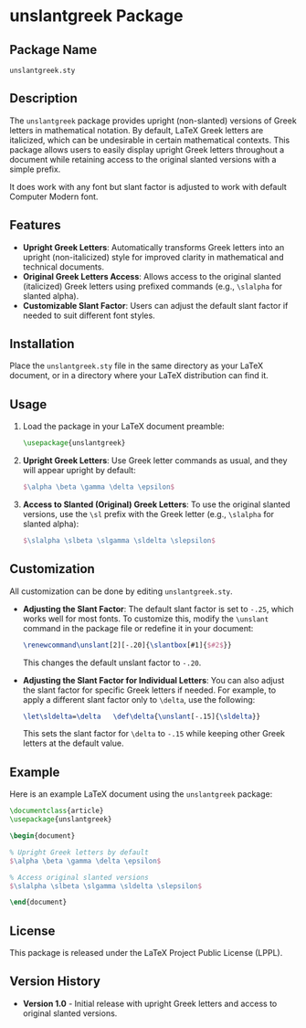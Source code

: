 # unslantgreek Package

## Package Name
`unslantgreek.sty`

## Description
The `unslantgreek` package provides upright (non-slanted) versions of Greek letters in mathematical notation. By default, LaTeX Greek letters are italicized, which can be undesirable in certain mathematical contexts. This package allows users to easily display upright Greek letters throughout a document while retaining access to the original slanted versions with a simple prefix. 

It does work with any font but slant factor is adjusted to work with default Computer Modern font.

## Features
- **Upright Greek Letters**: Automatically transforms Greek letters into an upright (non-italicized) style for improved clarity in mathematical and technical documents.
- **Original Greek Letters Access**: Allows access to the original slanted (italicized) Greek letters using prefixed commands (e.g., `\slalpha` for slanted alpha).
- **Customizable Slant Factor**: Users can adjust the default slant factor if needed to suit different font styles.

## Installation
Place the `unslantgreek.sty` file in the same directory as your LaTeX document, or in a directory where your LaTeX distribution can find it.

## Usage
1. Load the package in your LaTeX document preamble:
   ```latex
   \usepackage{unslantgreek}
   ```

2. **Upright Greek Letters**: Use Greek letter commands as usual, and they will appear upright by default:
   ```latex
   $\alpha \beta \gamma \delta \epsilon$
   ```

3. **Access to Slanted (Original) Greek Letters**: To use the original slanted versions, use the `\sl` prefix with the Greek letter (e.g., `\slalpha` for slanted alpha):
   ```latex
   $\slalpha \slbeta \slgamma \sldelta \slepsilon$
   ```

## Customization
All customization can be done by editing `unslantgreek.sty`.
- **Adjusting the Slant Factor**: The default slant factor is set to `-.25`, which works well for most fonts. To customize this, modify the `\unslant` command in the package file or redefine it in your document:
  
  ```latex
  \renewcommand\unslant[2][-.20]{\slantbox[#1]{$#2$}}
  ```

  This changes the default unslant factor to `-.20`.
-  **Adjusting the Slant Factor for Individual Letters**: You can also adjust the slant factor for specific Greek letters if needed. For example, to apply a different slant factor only to `\delta`, use the following:

   ```latex
   \let\sldelta=\delta   \def\delta{\unslant[-.15]{\sldelta}}
   ```
   This sets the slant factor for `\delta` to `-.15` while keeping other Greek letters at the default value.

## Example

Here is an example LaTeX document using the `unslantgreek` package:

```latex
\documentclass{article}
\usepackage{unslantgreek}

\begin{document}

% Upright Greek letters by default
$\alpha \beta \gamma \delta \epsilon$

% Access original slanted versions
$\slalpha \slbeta \slgamma \sldelta \slepsilon$

\end{document}
```

## License
This package is released under the LaTeX Project Public License (LPPL).

## Version History
- **Version 1.0** - Initial release with upright Greek letters and access to original slanted versions.

